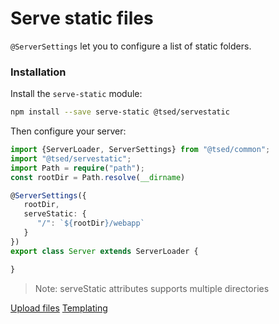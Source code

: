 # Serve static files

`@ServerSettings` let you to configure a list of static folders. 

### Installation

Install the `serve-static` module:

```bash
npm install --save serve-static @tsed/servestatic
```

Then configure your server:
```typescript
import {ServerLoader, ServerSettings} from "@tsed/common";
import "@tsed/servestatic";
import Path = require("path");
const rootDir = Path.resolve(__dirname)

@ServerSettings({
   rootDir,
   serveStatic: {
      "/": `${rootDir}/webapp`
   }
})
export class Server extends ServerLoader {

}
```
> Note: serveStatic attributes supports multiple directories

<div class="guide-links">
<a href="#/tutorials/upload-file-with-multer">Upload files</a>
<a href="#/tutorials/templating">Templating</a>
</div>